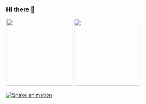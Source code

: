 ### Hi there 👋

<!--
**viniciusdrs/viniciusdrs** is a ✨ _special_ ✨ repository because its `README.md` (this file) appears on your GitHub profile.

Here are some ideas to get you started:

- 🔭 I’m currently working on ...
- 🌱 I’m currently learning ...
- 👯 I’m looking to collaborate on ...
- 🤔 I’m looking for help with ...
- 💬 Ask me about ...
- 📫 How to reach me: ...
- 😄 Pronouns: ...
- ⚡ Fun fact: ...
-->

<div>
<a href="https://github.com/viniciusdrs">
<img height="180em" src="https://github-readme-stats.vercel.app/api/top-langs/?username=viniciusdrs&layout=compact&langs_count=7&theme=dracula"/>
<img height="180em" src="https://github-readme-stats.vercel.app/api?username=viniciusdrs&show_icons=true&theme=dracula&include_all_commits=true&count_private=true"/>
</div>


![Snake animation](https://github.com/viniciusdrs/viniciusdrs/blob/output/github-contribution-grid-snake.svg)

